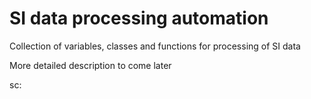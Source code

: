 # SI data processing automation
Collection of variables, classes and functions for processing of SI data

More detailed description to come later

sc: 
